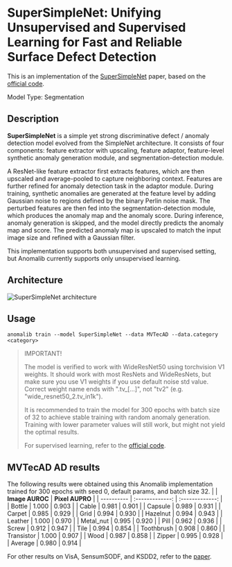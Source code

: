 # SuperSimpleNet: Unifying Unsupervised and Supervised Learning for Fast and Reliable Surface Defect Detection

This is an implementation of the [SuperSimpleNet](https://arxiv.org/pdf/2408.03143) paper, based on the [official code](https://github.com/blaz-r/SuperSimpleNet).

Model Type: Segmentation

## Description

**SuperSimpleNet** is a simple yet strong discriminative defect / anomaly detection model evolved from the SimpleNet architecture. It consists of four components:
feature extractor with upscaling, feature adaptor, feature-level synthetic anomaly generation module, and
segmentation-detection module.

A ResNet-like feature extractor first extracts features, which are then upscaled and
average-pooled to capture neighboring context. Features are further refined for anomaly detection task in the adaptor module.
During training, synthetic anomalies are generated at the feature level by adding Gaussian noise to regions defined by the
binary Perlin noise mask. The perturbed features are then fed into the segmentation-detection
module, which produces the anomaly map and the anomaly score. During inference, anomaly generation is skipped, and the model
directly predicts the anomaly map and score. The predicted anomaly map is upscaled to match the input image size
and refined with a Gaussian filter.

This implementation supports both unsupervised and supervised setting, but Anomalib currently supports only unsupervised learning.

## Architecture

![SuperSimpleNet architecture](/docs/source/images/supersimplenet/architecture.png "SuperSimpleNet architecture")

## Usage

`anomalib train --model SuperSimpleNet --data MVTecAD --data.category <category>`

> IMPORTANT!
>
> The model is verified to work with WideResNet50 using torchvision V1 weights.
> It should work with most ResNets and WideResNets, but make sure you use V1 weights if you use default noise std value.
> Correct weight name ends with ".tv\_[...]", not "tv2" (e.g. "wide_resnet50_2.tv_in1k").
>
> It is recommended to train the model for 300 epochs with batch size of 32 to achieve stable training with random anomaly generation. Training with lower parameter values will still work, but might not yield the optimal results.
>
> For supervised learning, refer to the [official code](https://github.com/blaz-r/SuperSimpleNet).

## MVTecAD AD results

The following results were obtained using this Anomalib implementation trained for 300 epochs with seed 0, default params, and batch size 32.
| | **Image AUROC** | **Pixel AUPRO** |
| ---------- | :-------------: | :-------------: |
| Bottle | 1.000 | 0.903 |
| Cable | 0.981 | 0.901 |
| Capsule | 0.989 | 0.931 |
| Carpet | 0.985 | 0.929 |
| Grid | 0.994 | 0.930 |
| Hazelnut | 0.994 | 0.943 |
| Leather | 1.000 | 0.970 |
| Metal_nut | 0.995 | 0.920 |
| Pill | 0.962 | 0.936 |
| Screw | 0.912 | 0.947 |
| Tile | 0.994 | 0.854 |
| Toothbrush | 0.908 | 0.860 |
| Transistor | 1.000 | 0.907 |
| Wood | 0.987 | 0.858 |
| Zipper | 0.995 | 0.928 |
| Average | 0.980 | 0.914 |

For other results on VisA, SensumSODF, and KSDD2, refer to the [paper](https://arxiv.org/pdf/2408.03143).
